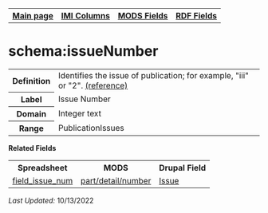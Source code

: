 <!DOCTYPE html>
<html>

<body>
<table style="width:100%">
  <tr>
    <th><a href="index.md">Main page</a></th>
	<th><a href="IMI.md">IMI Columns</a></th>
    <th><a href="MODS.md">MODS Fields</a></th>
    <th><a href="RDF.md">RDF Fields</a></th>
  </tr>
</table>

<h1>schema:issueNumber</h1>
<table>
<tr>
	<th>Definition</th>
	<td>Identifies the issue of publication; for example, "iii" or "2".
 <a href="https://schema.org/issueNumber">(reference)</a></td>
</tr>
<tr>
	<th>Label</th>
	<td>Issue Number</td>
</tr>
<tr>
	<th>Domain</th>
	<td>Integer text</td>
</tr>
<tr>
	<th>Range</th>
	<td>PublicationIssues</td>
</tr>
</table>
<dt><b>Related Fields</b></dt>
	<table>
		<tr>
			<th>Spreadsheet</th>
			<th>MODS</th>
			<th>Drupal Field</th>
		</tr>
		<tr>
			<td><a href="field_issue_num.md">field_issue_num</a></td>
			<td><a href="mods.part.detail.number.md">part/detail/number</a></td> 
			<td><a href="DrupalFields.md#issue">Issue</a></td>
		</tr>
	</table>
<p><i>Last Updated: </i>10/13/2022</p>
</body>
</html>
